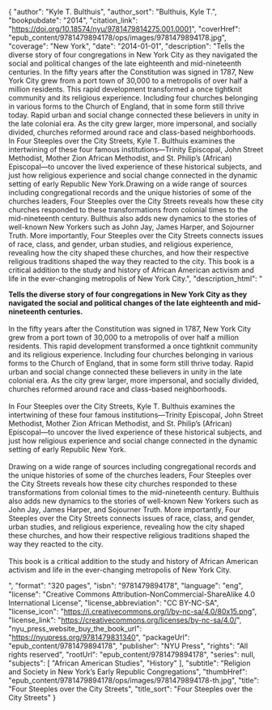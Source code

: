 {
  "author": "Kyle T. Bulthuis",
  "author_sort": "Bulthuis, Kyle T.",
  "bookpubdate": "2014",
  "citation_link": "https://doi.org/10.18574/nyu/9781479814275.001.0001",
  "coverHref": "epub_content/9781479894178/ops/images/9781479894178.jpg",
  "coverage": "New York",
  "date": "2014-01-01",
  "description": "Tells the diverse story of four congregations in New York City as they navigated the social and political changes of the late eighteenth and mid-nineteenth centuries. In the fifty years after the Constitution was signed in 1787, New York City grew from a port town of 30,000 to a metropolis of over half a million residents. This rapid development transformed a once tightknit community and its religious experience. Including four churches belonging in various forms to the Church of England, that in some form still thrive today. Rapid urban and social change connected these believers in unity in the late colonial era. As the city grew larger, more impersonal, and socially divided, churches reformed around race and class-based neighborhoods.    In Four Steeples over the City Streets, Kyle T. Bulthuis examines the intertwining of these four famous institutions—Trinity Episcopal, John Street Methodist, Mother Zion African Methodist, and St. Philip’s (African) Episcopal—to uncover the lived experience of these historical subjects, and just how religious experience and social change connected in the dynamic setting of early Republic New York.Drawing on a wide range of sources including congregational records and the unique histories of some of the churches leaders, Four Steeples over the City Streets reveals how these city churches responded to these transformations from colonial times to the mid-nineteenth century. Bulthuis also adds new dynamics to the stories of well-known New Yorkers such as John Jay, James Harper, and Sojourner Truth. More importantly, Four Steeples over the City Streets connects issues of race, class, and gender, urban studies, and religious experience, revealing how the city shaped these churches, and how their respective religious traditions shaped the way they reacted to the city. This book is a critical addition to the study and history of African American activism and life in the ever-changing metropolis of New York City.",
  "description_html": "<p><b>Tells the diverse story of four congregations in New York City as they navigated the social and political changes of the late eighteenth and mid-nineteenth centuries. </b><br><br>In the fifty years after the Constitution was signed in 1787, New York City grew from a port town of 30,000 to a metropolis of over half a million residents. This rapid development transformed a once tightknit community and its religious experience. Including four churches belonging in various forms to the Church of England, that in some form still thrive today. Rapid urban and social change connected these believers in unity in the late colonial era. As the city grew larger, more impersonal, and socially divided, churches reformed around race and class-based neighborhoods.    <br><br>In Four Steeples over the City Streets, Kyle T. Bulthuis examines the intertwining of these four famous institutions—Trinity Episcopal, John Street Methodist, Mother Zion African Methodist, and St. Philip’s (African) Episcopal—to uncover the lived experience of these historical subjects, and just how religious experience and social change connected in the dynamic setting of early Republic New York.<br><br>Drawing on a wide range of sources including congregational records and the unique histories of some of the churches leaders, Four Steeples over the City Streets reveals how these city churches responded to these transformations from colonial times to the mid-nineteenth century. Bulthuis also adds new dynamics to the stories of well-known New Yorkers such as John Jay, James Harper, and Sojourner Truth. More importantly, Four Steeples over the City Streets connects issues of race, class, and gender, urban studies, and religious experience, revealing how the city shaped these churches, and how their respective religious traditions shaped the way they reacted to the city. <br><br>This book is a critical addition to the study and history of African American activism and life in the ever-changing metropolis of New York City.</p>",
  "format": "320 pages",
  "isbn": "9781479894178",
  "language": "eng",
  "license": "Creative Commons Attribution-NonCommercial-ShareAlike 4.0 International License",
  "license_abbreviation": "CC BY-NC-SA",
  "license_icon": "https://i.creativecommons.org/l/by-nc-sa/4.0/80x15.png",
  "license_link": "https://creativecommons.org/licenses/by-nc-sa/4.0/",
  "nyu_press_website_buy_the_book_url": "https://nyupress.org/9781479831340",
  "packageUrl": "epub_content/9781479894178",
  "publisher": "NYU Press",
  "rights": "All rights reserved",
  "rootUrl": "epub_content/9781479894178",
  "series": null,
  "subjects": [
    "African American Studies",
    "History"
  ],
  "subtitle": "Religion and Society in New York’s Early Republic Congregations",
  "thumbHref": "epub_content/9781479894178/ops/images/9781479894178-th.jpg",
  "title": "Four Steeples over the City Streets",
  "title_sort": "Four Steeples over the City Streets"
}
